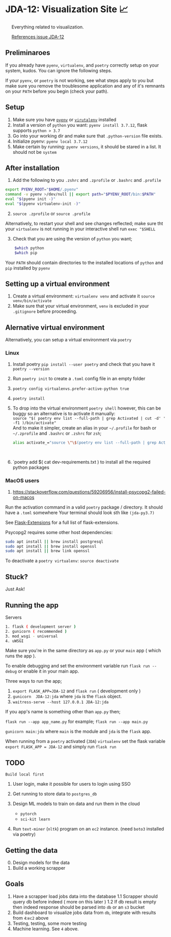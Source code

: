 # JDA-12: Visualization Site 📈

&nbsp;&nbsp;&nbsp;&nbsp; Everything related to visualization. <br />

&nbsp;&nbsp;&nbsp;&nbsp; [References issue JDA-12](https://solvestack.atlassian.net/browse/JDA-12?atlOrigin=eyJpIjoiZjMzZjNkNjBjMTIxNDYyNGJmZWJiZDc0MmU2YzY4OTciLCJwIjoiaiJ9)


## Preliminaroes

If you already have `pyenv`, `virtualenv`, and `poetry` correctly  setup on your system, kudos. You can ignore the following steps.

If your `pyenv`, or `poetry` is not working, see what steps apply to you but make sure you remove the troublesome application and any of it's remnants on your `PATH` before you begin (check your path).

## Setup

1. Make sure you have [`pyenv`](https://github.com/pyenv/pyenv) or [`virutalenv`](https://virtualenv.pypa.io/en/latest/) installed
2. Install a version of `python` you want: `pyenv install 3.7.12`, flask supports `python > 3.7`
3. Go into your working dir and make sure that `.python-version` file exists. 
4. Initialize pyenv: `pyenv local 3.7.12`
5. Make certain by running: `pyenv versions`, it should be stared in a list. It should not be `system` 

## After installation

1. Add the following to you `.zshrc` and `.zprofile` or `.bashrc` and `.profile`

 ```sh
 export PYENV_ROOT="$HOME/.pyenv"
 command -v pyenv >/dev/null || export path="$PYENV_ROOT/bin:$PATH"
 eval "$(pyenv init -)"
 eval "$(pyenv virtualenv-init -)"
 ```

2. `source .zprofile` or `source .profile`

Alternatively, to restart your shell and see changes reflected;
make sure tht your `virtualenv` is not running
in your interactive shell run `exec "$SHELL`

3. Check that you are using the version of `python` you want;

```sh
	$which python
	$which pip
```

Your `PATH` should contain directories to the installed locations of `python` and `pip` installed by `pyenv`

## Setting up a virtual environment

1. Create a virtual environment: `virtualenv venv` and activate it `source venv/bin/activate`
2. Make sure that your virtual environment, `venv` is excluded in your `.gitignore` before proceeding.

## Alernative virtual environment

Alternatively, you can setup a virtual environment via `poetry` 

### Linux
1. Install poetry `pip install --user poetry` and check that you have it `
	poetry --version`

2. Run `poetry init` to create a `.toml` config file in an empty folder

3. `poetry config virtualenvs.prefer-active-python true`

4. `poetry install`


5. To drop into the virtual environment `poetry shell` however, this can be 
	buggy so an alternative is to activate it manually:
	<br />
	`source "$( poetry env list --full-path | grep Activated | cut -d' ' -f1 )/bin/activate"`
	<br />
	And to make it simpler, create an alias in your `~/.profile` for bash or `~/.zprofile` and `.bashrc` or `.zshrc` for `zsh`;
	<br />
	```sh
	alias activate_="source \"\$(poetry env list --full-path | grep Activated | cut -d' ' -f1 )/bin/activate\""
	```
	<br />
6. `poetry add $( cat dev-requirements.txt )  to install all the required python packages

### MacOS users

1. https://stackoverflow.com/questions/59206956/install-psycopg2-failed-on-macos


Run the activation command in a valid `poetry` package / directory. 
It should have a `.toml` somewhere
Your terminal should look sth like `(jda-py3.7)`

See [Flask-Extensions](https://www.fullstackpython.com/flask-extensions-plug-ins-related-libraries.html) for a full list of flask-extensions. 

Psycopg2 requires some other host dependencies:

```bash
sudo apt install || brew install postgresql
sudo apt install || brew install openssl
sudo apt install || brew link openssl
```

To deactivate a `poetry virtualenv`: `source deactivate`

## Stuck?

Just Ask!

## Running the app

Servers
```sh
1. flask ( development server )
2. gunicorn ( recommended )
3. mod_wsgi - universal
4. uWSGI 
```

Make sure you're in the same directory as `app.py` or your `main` app ( which runs the app ). 

To enable debugging and set the environment variable run `flask run --debug` or enable it in your main app.

Three ways to run the app;

1. `export FLASK_APP=JDA-12` and `flask run` ( development only )
2. `gunicorn  JDA-12:jda` where `jda` is the `flask` object.
3. `waitress-serve --host 127.0.0.1 JDA-12:jda`


If you app's name is something other than `app.py` then;

`flask run --app app_name.py` for example; `flask run --app main.py` 

`gunicorn main:jda`  where `main` is the module and `jda` is the `flask` app. 

When running from a `poetry` activated (`JDA`) `virtualenv` set the flask variable `export FLASK_APP = JDA-12` and simply run `flask run`


## TODO

`Build local first`

1. User login, make it possible for users to login using SSO
2. Get running to store data to `postgres_db` 
3. Design ML models to train on data and run them in the cloud

	* `pytorch`
	* `sci-kit learn`

4. Run `text-miner` (`nltk`) program on an `ec2` instance. (need `boto3` installed via poetry)

## Getting the data

0. Design models for the data
1. Build a working scrapper 

## Goals

1. Have a scrapper load jobs data into the database
	1.1 Scrapper should query db before indeed ( more on this later )
	1.2 If db result is empty then indeed response should be parsed into `db` or an `s3` bucket
2. Build dashboard to visualize jobs data from `db`, integrate with results from `4`:`ec2` above
3. Testing, testing, some more testing
4. Machine learning. See `4` above.